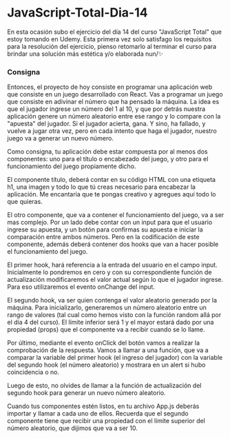 # JavaScript-Total-Dia-14
En esta ocasión subo el ejercicio del día 14 del curso "JavaScript Total" que estoy tomando en Udemy. Esta primera vez solo satisfago los requisitos para la resolución del ejercicio, pienso retomarlo al terminar el curso para brindar una solución más estética y/o elaborada nun/✨

### Consigna
Entonces, el proyecto de hoy consiste en programar una aplicación web que consiste en un juego desarrollado con React. 
Vas a programar un juego que consiste en adivinar el número que ha pensado la máquina. 
La idea es que el jugador ingrese un número del 1 al 10, y que por detrás nuestra aplicación genere un número aleatorio entre 
ese rango y lo compare con la "apuesta" del jugador. Si el jugador acierta, gana. Y sino, ha fallado, y vuelve a jugar otra vez, 
pero en cada intento que haga el jugador, nuestro juego va a generar un nuevo número.

Como consigna, tu aplicación debe estar compuesta por al menos dos componentes: 
uno para el título o encabezado del juego, y otro para el funcionamiento del juego propiamente dicho.

El componente título, deberá contar en su código HTML con una etiqueta h1, una imagen
y todo lo que tú creas necesario para encabezar la aplicación. 
Me encantaría que te pongas creativo y agregues aquí todo lo que quieras.

El otro componente, que va a contener el funcionamiento del juego, va a ser mas complejo. 
Por un lado debe contar con un input para que el usuario ingrese su apuesta, y un botón para 
confirmas su apuesta e iniciar la comparación entre ambos números. Pero en la codificación de este componente, 
además deberá contener dos hooks que van a hacer posible el funcionamiento del juego.

El primer hook, hará referencia a la entrada del usuario en el campo input. Inicialmente lo 
pondremos en cero y con su correspondiente función de actualización modificaremos el valor 
actual según lo que el jugador ingrese. Para eso utilizaremos el evento onChange del input.

El segundo hook, va ser quien contenga el valor aleatorio generado por la máquina. Para inicializarlo, 
generaremos un número aleatorio entre un rango de valores (tal cual como hemos visto con la función random allá por el día 4 del curso). 
El límite inferior será 1 y el mayor estará dado por una propiedad (props) que el componente va a recibir cuando se lo llame. 

Por último, mediante el evento onClick del botón vamos a realizar la comprobación de la respuesta. 
Vamos a llamar a una función, que va a comparar la variable del primer hook (el ingreso del jugador) 
con la variable del segundo hook (el número aleatorio) y mostrara en un alert si hubo coincidencia o no.

Luego de esto, no olvides de llamar a la función de actualización del segundo hook para generar un nuevo número aleatorio.

Cuando tus componentes estén listos, en tu archivo App.js deberás importar y llamar a cada uno de ellos. 
Recuerda que el segundo componente tiene que recibir una propiedad con el límite superior del número aleatorio, que dijimos que va a ser 10.
